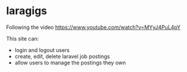 # laragigs

Following the video https://www.youtube.com/watch?v=MYyJ4PuL4pY

This site can:
- login and logout users
- create, edit, delete laravel job postings
- allow users to manage the postings they own
